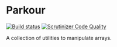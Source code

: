 Parkour
=======

[![Build status](https://travis-ci.org/felixgirault/parkour.svg?branch=master)](http://travis-ci.org/felixgirault/parkour)
[![Scrutinizer Code Quality](https://scrutinizer-ci.com/g/felixgirault/parkour/badges/quality-score.png?b=master)](https://scrutinizer-ci.com/g/felixgirault/parkour/?branch=master)

A collection of utilities to manipulate arrays.
